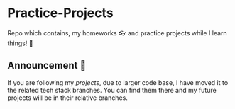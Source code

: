 # Practice-Projects
Repo which contains, my homeworks :eyeglasses: and practice projects while I learn things! :rocket:

## Announcement :octopus:

If you are following my _projects_, due to larger code base, I have moved it to the related tech stack branches. You can find them there and my future projects will be in their relative branches.
